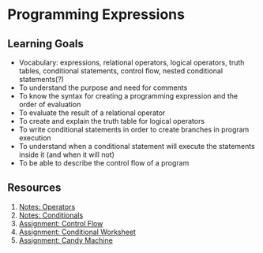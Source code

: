 # Programming Expressions

## Learning Goals
- Vocabulary: expressions, relational operators, logical operators, truth tables, conditional statements, control flow, nested conditional statements(?)
- To understand the purpose and need for comments
- To know the syntax for creating a programming expression and the order of evaluation
- To evaluate the result of a relational operator
- To create and explain the truth table for logical operators
- To write conditional statements in order to create branches in program execution
- To understand when a conditional statement will execute the statements inside it (and when it will not)
- To be able to describe the control flow of a program

## Resources
1. [Notes: Operators](notes/operators.md)
1. [Notes: Conditionals](notes/conditionals.md)
1. [Assignment: Control Flow](assignments/create-flow-conditional.md)
1. [Assignment: Conditional Worksheet](assignments/conditional-worksheet.md)
1. [Assignment: Candy Machine](assignments/candy-machine.md)
